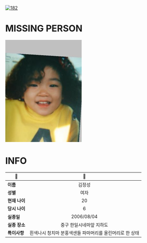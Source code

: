 [![182](https://img.shields.io/badge/%EC%8B%A4%EC%A2%85%EC%8B%A0%EA%B3%A0%EB%8A%94%20%EA%B5%AD%EB%B2%88%EC%97%86%EC%9D%B4-182-blue)](http://safe182.go.kr/index.do)

# MISSING PERSON

<img src="./missing_person.jpg">

# INFO

|🔑|💎|
|--|:--:|
|**이름**|김정성|
|**성별**|여자|
|**현재 나이**|20|
|**당시 나이**|6|
|**실종일**|2006/08/04|
|**실종 장소**|중구 한일시네마앞 지하도|
|**특이사항**|흰색나시 청치마 분홍색샌들           파마머리를 올린머리로 한 상태|
